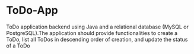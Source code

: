 # ToDo-App
ToDo application backend using Java and a relational database (MySQL or PostgreSQL).The application should provide functionalities to create a ToDo, list all ToDos in descending order of creation, and update the status of a ToDo

